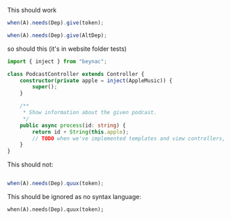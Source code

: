 
This should work

```js
when(A).needs(Dep).give(token);

when(A).needs(Dep).give(AltDep);
```

so should this (it's in website folder tests)

```ts
import { inject } from "beynac";

class PodcastController extends Controller {
	constructor(private apple = inject(AppleMusic)) {
		super();
	}

	/**
	 * Show information about the given podcast.
	 */
	public async process(id: string) {
		return id + String(this.apple);
		// TODO when we've implemented templates and view controllers, come back to make this real
	}
}
```

This should not:

```ts

when(A).needs(Dep).quux(token);

```

This should be ignored as no syntax language:

```
when(A).needs(Dep).quux(token);
```
